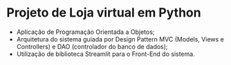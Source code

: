 # Projeto de Loja virtual em Python

- Aplicação de Programação Orientada a Objetos;
- Arquitetura do sistema guiada por Design Pattern MVC (Models, Views e Controllers) e DAO (controlador do banco de dados);
- Utilização de biblioteca Streamlit para o Front-End do sistema.
